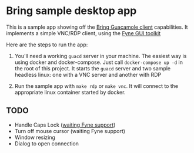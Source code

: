# Bring sample desktop app

This is a sample app showing off the [Bring Guacamole client](https://github.com/deluan/bring) capabilities.
It implements a simple VNC/RDP client, using the [Fyne GUI toolkit](https://github.com/fyne-io/fyne)

Here are the steps to run the app:

1) You'll need a working `guacd` server in your machine. The easiest way is using docker 
and docker-compose. Just call `docker-compose up -d` in the root of this project. It 
starts the `guacd` server and two sample headless linux: one with a VNC server and another with RDP

2) Run the sample app with `make rdp` or `make vnc`. It will connect to the appropriate linux container started by docker.


## TODO
- Handle Caps Lock ([waiting Fyne support](https://github.com/fyne-io/fyne/issues/552))
- Turn off mouse cursor (waiting Fyne support)
- Window resizing
- Dialog to open connection

